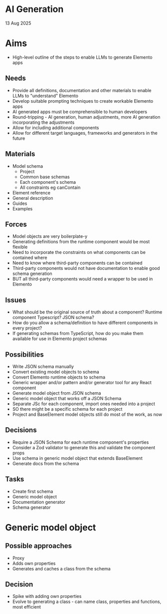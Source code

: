 AI Generation
=============

13 Aug 2025

Aims
====

- High-level outline of the steps to enable LLMs to generate Elemento apps

Needs
-----

- Provide all definitions, documentation and other materials to enable LLMs to "understand" Elemento
- Develop suitable prompting techniques to create workable Elemento apps
- AI generated apps must be comprehensible to human developers
- Round-tripping - AI generation, human adjustments, more AI generation incorporating the adjustments
- Allow for including additional components
- Allow for different target languages, frameworks and generators in the future

Materials
---------

- Model schema
  - Project
  - Common base schemas
  - Each component's schema
  - All constraints eg canContain
- Element reference
- General description
- Guides
- Examples

Forces
------

- Model objects are very boilerplate-y
- Generating definitions from the runtime component would be most flexible
- Need to incorporate the constraints on what components can be contained where
- Need to know where third-party components can be contained
- Third-party components would not have documentation to enable good schema generation
- BUT all third-party components would need a wrapper to be used in Elemento


Issues
------

- What should be the original source of truth about a component? Runtime component Typescript? JSON schema?
- How do you allow a schema/definition to have different components in every project?
- If generating schemas from TypeScript, how do you make them available for use in Elemento project schemas

Possibilities
-------------

- Write JSON schema manually
- Convert existing model objects to schema
- Convert Elemento runtime objects to schema
- Generic wrapper and/or pattern and/or generator tool for any React component
- Generate model object from JSON schema
- Generic model object that works off a JSON Schema
- Separate JSc for each component, import ones needed into a project
- SO there might be a specific schema for each project
- Project and BaseElement model objects still do most of the work, as now

Decisions
---------

- Require a JSON Schema for each runtime component's properties
- Consider a Zod validator to generate this and validate the component props
- Use schema in generic model object that extends BaseElement
- Generate docs from the schema

Tasks
-----

- Create first schema
- Generic model object
- Documentation generator
- Schema generator

Generic model object
====================

Possible approaches
-------------------

- Proxy
- Adds own properties
- Generates and caches a class from the schema

Decision
--------

- Spike with adding own properties
- Evolve to generating a class - can name class, properties and functions, most efficient
